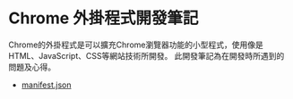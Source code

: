 # Chrome 外掛程式開發筆記
Chrome的外掛程式是可以擴充Chrome瀏覽器功能的小型程式，使用像是HTML、JavaScript、CSS等網站技術所開發。
此開發筆記為在開發時所遇到的問題及心得。

* [manifest.json](manifest/README.md)